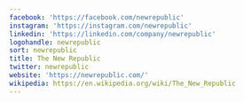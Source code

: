 ```yaml
---
facebook: 'https://facebook.com/newrepublic'
instagram: 'https://instagram.com/newrepublic'
linkedin: 'https://linkedin.com/company/newrepublic'
logohandle: newrepublic
sort: newrepublic
title: The New Republic
twitter: newrepublic
website: 'https://newrepublic.com/'
wikipedia: https://en.wikipedia.org/wiki/The_New_Republic
---
```

